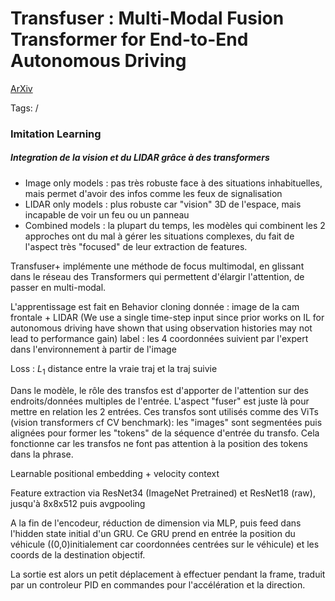 # Transfuser : Multi-Modal Fusion Transformer for End-to-End Autonomous Driving
[ArXiv](https://arxiv.org/pdf/2104.09224v1.pdf)

Tags:
/
### Imitation Learning
##### Integration de la vision et du LIDAR grâce à des transformers

- Image only models : pas très robuste face à des situations inhabituelles, mais permet d'avoir des infos comme les feux de signalisation
- LIDAR only models : plus robuste car "vision" 3D de l'espace, mais incapable de voir un feu ou un panneau
- Combined models : la plupart du temps, les modèles qui combinent les 2 approches ont du mal à gérer les situations complexes, du fait de l'aspect très "focused" de leur extraction de features.

Transfuser+ implémente une méthode de focus multimodal, en glissant dans le réseau des Transformers qui permettent d'élargir l'attention, de passer en multi-modal.

L'apprentissage est fait en Behavior cloning
donnée : image de la cam frontale + LIDAR (We use a single time-step input since prior works on IL for autonomous driving have shown that using observation histories may not lead to performance gain)
label : les 4 coordonnées suivient par l'expert dans l'environnement à partir de l'image

Loss : $L_1$ distance entre la vraie traj et la traj suivie

Dans le modèle, le rôle des transfos est d'apporter de l'attention sur des endroits/données multiples de l'entrée. L'aspect "fuser" est juste là pour mettre en relation les 2 entrées.
Ces transfos sont utilisés comme des ViTs (vision transformers cf CV benchmark): les "images" sont segmentées puis alignées pour former les "tokens" de la séquence d'entrée du transfo. Cela fonctionne car les transfos ne font pas attention à la position des tokens dans la phrase.

Learnable positional embedding + velocity context

Feature extraction via ResNet34 (ImageNet Pretrained) et ResNet18 (raw), jusqu'à 8x8x512 puis avgpooling


A la fin de l'encodeur, réduction de dimension via MLP, puis feed dans l'hidden state initial d'un GRU.
Ce GRU prend en entrée la position du véhicule ((0,0)initialement car coordonnées centrées sur le véhicule) et les coords de la destination objectif.

La sortie est alors un petit déplacement à effectuer pendant la frame, traduit par un controleur PID en commandes pour l'accélération et la direction.